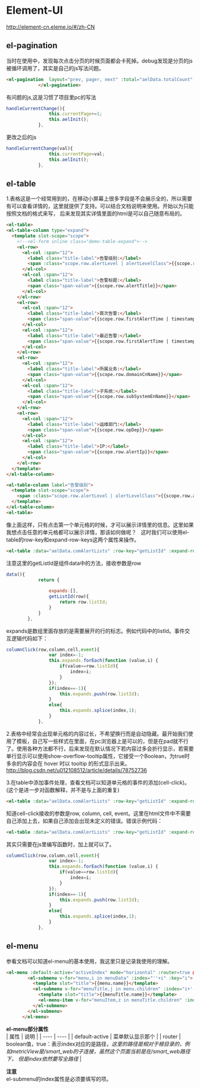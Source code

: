 # Element-UI
http://element-cn.eleme.io/#/zh-CN  
## el-pagination
当时在使用中，发现每次点击分页的时候页面都会卡死掉。debug发现是分页的js被循环调用了，其实是自己的js写法问题。
```html
<el-pagination  layout="prev, pager, next" :total="aelData.totalCount" :page-size="pageSize" @current-change="handleCurrentChange" :current-page.sync="currentPage">
            </el-pagination>
```
有问题的js,这是习惯了项目里pc的写法
```js
handleCurrentChange(){
                this.currentPage+=1;
                this.aelInit();
            },
```
更改之后的js
```js
handleCurrentChange(val){
                this.currentPage=val;
                this.aelInit();
            },
```
## el-table  
1.表格这是一个经常用到的，在移动小屏幕上很多字段是不会展示全的，所以需要有可以查看详情的，这里就提供了支持。可以结合文档说明来使用。开始以为只能按照文档的格式来写，
后来发现其实详情里面的html是可以自己随意布局的。
```html
<el-table>
<el-table-column type="expand">
  <template slot-scope="scope">
    <!--<el-form inline class="demo-table-expand">-->
    <el-row>
      <el-col :span="12">
        <label class="title-label">告警级别:</label>
        <span :class="scope.row.alertLevel | alertLevelClass">{{scope.row.alertLevel | alertLevelName}}</span>
      </el-col>
      <el-col :span="12">
        <label class="title-label">告警标题:</label>
        <span class="span-value">{{scope.row.alertTitle}}</span>
      </el-col>
    </el-row>
    <el-row>
      <el-col :span="12">
        <label class="title-label">首次告警:</label>
        <span class="span-value">{{scope.row.firstAlertTime | timestampFormat}}</span>
      </el-col>
      <el-col :span="12">
        <label class="title-label">最近告警:</label>
        <span class="span-value">{{scope.row.firstAlertTime | timestampFormat}}</span>
      </el-col>
    </el-row>
    <el-row>
      <el-col :span="12">
        <label class="title-label">所属业务:</label>
        <span class="span-value">{{scope.row.domainCnName}}</span>
      </el-col>
      <el-col :span="12">
        <label class="title-label">子系统:</label>
        <span class="span-value">{{scope.row.subSystemEnName}}</span>
      </el-col>
    </el-row>
    <el-row>
      <el-col :span="12">
        <label class="title-label">运维部门:</label>
        <span class="span-value">{{scope.row.opDep}}</span>
      </el-col>
      <el-col :span="12">
        <label class="title-label">IP:</label>
        <span class="span-value">{{scope.row.alertIp}}</span>
      </el-col>
    </el-row>
  </template>
</el-table-column>

<el-table-column label="告警级别">
  <template slot-scope="scope">
    <span :class="scope.row.alertLevel | alertLevelClass">{{scope.row.alertLevel | alertLevelName}}</span>
  </template>
</el-table-column>
<el-table>
```
像上面这样，只有点击第一个单元格的时候，才可以展示详情里的信息。这里如果我想点击任意的单元格都可以展示详情，那该如何做呢？  
这时我们可以使用el-table的row-key和expand-row-keys这两个属性来操作。
```html
<el-table :data="aelData.comAlertLists" :row-key="getListId" :expand-row-keys="expands" @cell-click="columnClick">
```
注意这里的getListId是组件data中的方法，接收参数是row
```js
data(){
            return {
                
                expands:[],
                getListId(row){
                    return row.listId;
                }
            }
        },
```
expands是数组里面存放的是需要展开的行的标志。例如代码中的listId。事件交互逻辑代码如下：
```js
columnClick(row,column,cell,event){
                var index=-1;
                this.expands.forEach(function (value,i) {
                    if(value==row.listId){
                        index=i;
                    }
                });
                if(index==-1){
                    this.expands.push(row.listId);
                }
                else{
                    this.expands.splice(index,1);
                }
            },
```
2.表格中经常会出现单元格的内容过长，不希望换行而是自动隐藏。最开始我们使用了模板，自己写一些样式在里面，在pc浏览器上是可以的，但是在pad就不行了。使用各种方法都不行，后来发现在默认情况下若内容过多会折行显示，若需要单行显示可以使用show-overflow-tooltip属性，它接受一个Boolean，为true时多余的内容会在 hover 时以 tooltip 的形式显示出来。  
http://blog.csdn.net/u012108512/article/details/78752736  

3.在table中添加事件处理，查看文档可以知道单元格的事件的添加(cell-click)。(这个是进一步对函数解释，并不是与上面的重复)
```html
<el-table :data="aelData.comAlertLists" :row-key="getListId" :expand-row-keys="expands" @cell-click="columnClick">
```
知道cell-click接收的参数是row, column, cell, event。这里在html文件中不需要自己添加上去，如果自己添加会出现未定义的错误。错误示例代码：
```html
<el-table :data="aelData.comAlertLists" :row-key="getListId" :expand-row-keys="expands" @cell-click="columnClick(row, column, cell, event)">
```
其实只需要在js里编写函数时，加上就可以了。
```js
columnClick(row,column,cell,event){
                var index=-1;
                this.expands.forEach(function (value,i) {
                    if(value==row.listId){
                        index=i;
                    }
                });
                if(index==-1){
                    this.expands.push(row.listId);
                }
                else{
                    this.expands.splice(index,1);
                }
            },
```
## el-menu  
参看文档可以知道el-menu的基本使用，我这里只是记录我使用的理解。  
```html
<el-menu :default-active="activeIndex" mode="horizontal" :router=true @select="handleSelect" class="el-menu-demo" background-color="#545c64" text-color="#fff" active-text-color="#ffd04d">
        <el-submenu v-for="menu,i in menuData" :index="''+i" :key="i">
          <template slot="title">{{menu.name}}</template>
          <el-submenu v-for="menuTitle,j in menu.children" :index="i+'-'+j" :key="i+'-'+j">
            <template slot="title">{{menuTitle.name}}</template>
            <el-menu-item v-for="menuItem,z in menuTitle.children" :index="menuItem.url | urlFilter" :key="i+'-'+j+'-'+z">{{menuItem.url | urlFilter}}-{{menuItem.name}}</el-menu-item>
          </el-submenu>
        </el-submenu>
      </el-menu>
```
**el-menu部分属性**  
| 属性 | 说明 |
| ---- | ---- |
| default-active | 菜单默认显示那个 |
| router         | boolean值，true：表示index对应的是路径，*这里的路径是相对于根目录的，例如metricView是/smart_web的子连接，虽然这个页面当前是在/smart_web路径下，
但是index依然要写全路径* |
  
**注意**  
el-submenu的index属性是必须要填写的项。  

